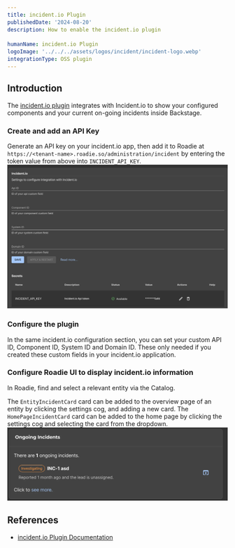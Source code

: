 ```yaml
---
title: incident.io Plugin
publishedDate: '2024-08-20'
description: How to enable the incident.io plugin

humanName: incident.io Plugin
logoImage: '../../../assets/logos/incident/incident-logo.webp'
integrationType: OSS plugin
---
```


## Introduction

The [incident.io plugin](https://www.npmjs.com/package/@incident-io/backstage) integrates with Incident.io to show your configured components and your current on-going incidents inside Backstage.

### Create and add an API Key

Generate an API key on your incident.io app, then add it to Roadie at `https://<tenant-name>.roadie.so/administration/incident` by entering the token value from above into `INCIDENT_API_KEY`.
![incident.io configuration page](incident-config-page.webp)

### Configure the plugin

In the same incident.io configuration section, you can set your custom API ID, Component ID, System ID and Domain ID. These only needed if you created these custom fields in your incident.io application.

### Configure Roadie UI to display incident.io information

In Roadie, find and select a relevant entity via the Catalog.

The `EntityIncidentCard` card can be added to the overview page of an entity by clicking the settings cog, and adding a new card.
The `HomePageIncidentCard` card can be added to the home page by clicking the settings cog and selecting the card from the dropdown.
![incident.io homepage card](homepage-incident-card.webp)

## References

- [incident.io Plugin Documentation](https://www.npmjs.com/package/@incident-io/backstage)
